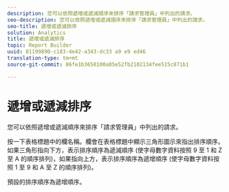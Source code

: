 ```yaml
---
description: 您可以依照遞增或遞減順序來排序「請求管理員」中列出的請求。
seo-description: 您可以依照遞增或遞減順序來排序「請求管理員」中列出的請求。
seo-title: 遞增或遞減排序
solution: Analytics
title: 遞增或遞減排序
topic: Report Builder
uuid: 81199890-c183-4e42-a343-dc33 a9 e9 ed46
translation-type: tm+mt
source-git-commit: 86fe1b3650100a05e52fb2102134fee515c871b1

---
```



# 遞增或遞減排序

您可以依照遞增或遞減順序來排序「請求管理員」中列出的請求。

按一下表格標題中的欄名稱。欄會在表格標題中顯示三角形圖示來指出排序順序。如果三角形指向下方，表示排序順序為遞減順序 (使字母數字資料按照 9 至 1 和 Z 至 A 的順序排列)，如果指向上方，表示排序順序為遞增順序 (使字母數字資料按照 1 至 9 和 A 至 Z 的順序排列)。

預設的排序順序為遞增順序。
